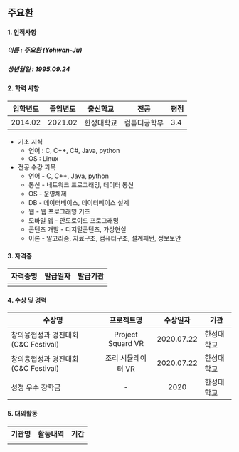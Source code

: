 ## 주요환



#### 1. 인적사항

##### 이름 :  주요환 (Yohwan-Ju)

##### 생년월일 : 1995.09.24



#### 2. 학력 사항

| 입학년도 | 졸업년도 | 출신학교   | 전공         | 평점 |
| -------- | -------- | ---------- | ------------ | :--- |
| 2014.02  | 2021.02  | 한성대학교 | 컴퓨터공학부 | 3.4  |

- 기초 지식
  - 언어 : C, C++, C#, Java, python
  - OS : Linux
- 전공 수강 과목
  - 언어 - C, C++, Java, python
  - 통신 - 네트워크 프로그래밍, 데이터 통신
  - OS - 운영체제
  - DB - 데이터베이스, 데이터베이스 설계
  - 웹 - 웹 프로그래밍 기초
  - 모바일 앱 - 안도로이드 프로그래밍 
  - 콘텐츠 개발 - 디지털콘텐츠, 가상현실 
  - 이론 - 알고리즘, 자료구조, 컴퓨터구조, 설계패턴,  정보보안



#### 3. 자격증

| 자격증명 | 발급일자 | 발급기관 |
| -------- | -------- | -------- |
|          |          |          |



#### 4. 수상 및 경력

| 수상명                              |     프로젝트명     |  수상일자  | 기관       |
| ----------------------------------- | :----------------: | :--------: | ---------- |
| 창의융헙성과 경진대회(C&C Festival) | Project Squard VR  | 2020.07.22 | 한성대학교 |
| 창의융헙성과 경진대회(C&C Festival) | 조리 시뮬레이터 VR | 2020.07.22 | 한성대학교 |
| 성정 우수 장학금                    |         -          |    2020    | 한성대학교 |



#### 5. 대외활동

| 기관명 | 활동내역 | 기간 |
| ------ | -------- | ---- |
|        |          |      |

